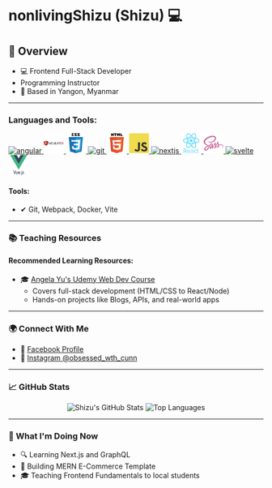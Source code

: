 # nonlivingShizu (Shizu) 💻

## 👋 Overview
- 💻 Frontend Full-Stack Developer 
-  Programming Instructor
- 📍 Based in Yangon, Myanmar  

---

<h3 align="left">Languages and Tools:</h3>
<p align="left"> <a href="https://angular.io" target="_blank" rel="noreferrer"> <img src="https://angular.io/assets/images/logos/angular/angular.svg" alt="angular" width="40" height="40"/> </a> <a href="https://angular.io" target="_blank" rel="noreferrer"> <img src="https://raw.githubusercontent.com/devicons/devicon/master/icons/angularjs/angularjs-original-wordmark.svg" alt="angularjs" width="40" height="40"/> </a> <a href="https://www.w3schools.com/css/" target="_blank" rel="noreferrer"> <img src="https://raw.githubusercontent.com/devicons/devicon/master/icons/css3/css3-original-wordmark.svg" alt="css3" width="40" height="40"/> </a> <a href="https://git-scm.com/" target="_blank" rel="noreferrer"> <img src="https://www.vectorlogo.zone/logos/git-scm/git-scm-icon.svg" alt="git" width="40" height="40"/> </a> <a href="https://www.w3.org/html/" target="_blank" rel="noreferrer"> <img src="https://raw.githubusercontent.com/devicons/devicon/master/icons/html5/html5-original-wordmark.svg" alt="html5" width="40" height="40"/> </a> <a href="https://developer.mozilla.org/en-US/docs/Web/JavaScript" target="_blank" rel="noreferrer"> <img src="https://raw.githubusercontent.com/devicons/devicon/master/icons/javascript/javascript-original.svg" alt="javascript" width="40" height="40"/> </a> <a href="https://nextjs.org/" target="_blank" rel="noreferrer"> <img src="https://cdn.worldvectorlogo.com/logos/nextjs-2.svg" alt="nextjs" width="40" height="40"/> </a> <a href="https://reactjs.org/" target="_blank" rel="noreferrer"> <img src="https://raw.githubusercontent.com/devicons/devicon/master/icons/react/react-original-wordmark.svg" alt="react" width="40" height="40"/> </a> <a href="https://sass-lang.com" target="_blank" rel="noreferrer"> <img src="https://raw.githubusercontent.com/devicons/devicon/master/icons/sass/sass-original.svg" alt="sass" width="40" height="40"/> </a> <a href="https://svelte.dev" target="_blank" rel="noreferrer"> <img src="https://upload.wikimedia.org/wikipedia/commons/1/1b/Svelte_Logo.svg" alt="svelte" width="40" height="40"/> </a> <a href="https://vuejs.org/" target="_blank" rel="noreferrer"> <img src="https://raw.githubusercontent.com/devicons/devicon/master/icons/vuejs/vuejs-original-wordmark.svg" alt="vuejs" width="40" height="40"/> </a> </p>

#### Tools:  
- ✔ Git, Webpack, Docker, Vite  

---

### 📚 Teaching Resources  

#### Recommended Learning Resources:  
- 🎓 [Angela Yu's Udemy Web Dev Course](https://www.udemy.com/course/the-complete-web-development-bootcamp/)  
  - Covers full-stack development (HTML/CSS to React/Node)  
  - Hands-on projects like Blogs, APIs, and real-world apps  

---

### 🌍 Connect With Me  
- 📱 [Facebook Profile](https://www.facebook.com/share/14K2bdVANvc/)  
- 📸 [Instagram @obsessed_wth_cunn](https://www.instagram.com/obsessed_wth_cunn)  

---

### 📈 GitHub Stats  
<div align="center">
  <img src="https://github-readme-stats.vercel.app/api?username=nonlivingShizu&show_icons=true&theme=radical&hide_border=true" alt="Shizu's GitHub Stats" width="48%"/>
  <img src="https://github-readme-stats.vercel.app/api/top-langs/?username=nonlivingShizu&layout=compact&theme=Tokyo Night" alt="Top Languages" width="45%"/>  
</div>

---

### 🚀 What I'm Doing Now  
- 🔍 Learning Next.js and GraphQL  
- 🛒 Building MERN E-Commerce Template  
- 🎓 Teaching Frontend Fundamentals to local students
